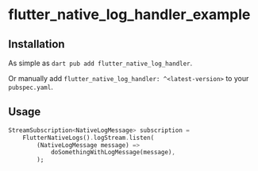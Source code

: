 # flutter_native_log_handler_example

## Installation

As simple as `dart pub add flutter_native_log_handler`.

Or manually add `flutter_native_log_handler: ^<latest-version>` to your `pubspec.yaml`.

## Usage

```dart
StreamSubscription<NativeLogMessage> subscription =
    FlutterNativeLogs().logStream.listen(
        (NativeLogMessage message) =>
            doSomethingWithLogMessage(message),
        );
```
